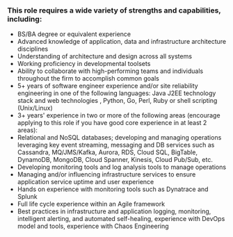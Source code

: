 ### This role requires a wide variety of strengths and capabilities, including: 
* BS/BA degree or equivalent experience
* Advanced knowledge of application, data and infrastructure architecture disciplines
* Understanding of architecture and design across all systems
* Working proficiency in developmental toolsets
* Ability to collaborate with high-performing teams and individuals throughout the firm to accomplish common goals
* 5+ years of software engineer experience and/or site reliability engineering in one of the following languages: Java J2EE technology stack and web technologies , Python, Go, Perl, Ruby or shell scripting (Unix/Linux)
* 3+ years' experience in two or more of the following areas (encourage applying to this role if you have good core experience in at least 2 areas):
* Relational and NoSQL databases; developing and managing operations leveraging key event streaming, messaging and DB services such as Cassandra, MQ/JMS/Kafka, Aurora, RDS, Cloud SQL, BigTable, DynamoDB, MongoDB, Cloud Spanner, Kinesis, Cloud Pub/Sub, etc.
* Developing monitoring tools and log analysis tools to manage operations
* Managing and/or influencing infrastructure services to ensure application service uptime and user experience
* Hands on experience with monitoring tools such as Dynatrace and Splunk
* Full life cycle experience within an Agile framework
* Best practices in infrastructure and application logging, monitoring, intelligent alerting, and automated self-healing, experience with DevOps model and tools, experience with Chaos Engineering
